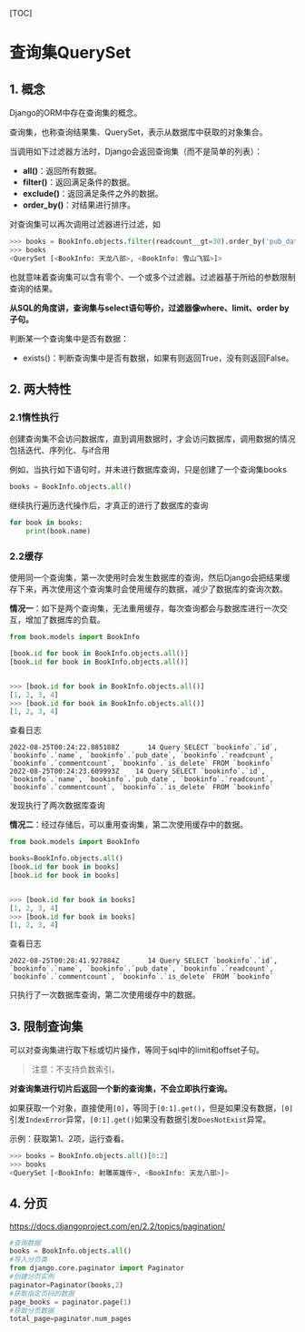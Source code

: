 [TOC]

# 查询集QuerySet

## 1. 概念
Django的ORM中存在查询集的概念。

查询集，也称查询结果集、QuerySet，表示从数据库中获取的对象集合。

当调用如下过滤器方法时，Django会返回查询集（而不是简单的列表）：
- **all()**：返回所有数据。
- **filter()**：返回满足条件的数据。
- **exclude()**：返回满足条件之外的数据。
- **order_by()**：对结果进行排序。

对查询集可以再次调用过滤器进行过滤，如
```python
>>> books = BookInfo.objects.filter(readcount__gt=30).order_by('pub_date')
>>> books
<QuerySet [<BookInfo: 天龙八部>, <BookInfo: 雪山飞狐>]>
```

也就意味着查询集可以含有零个、一个或多个过滤器。过滤器基于所给的参数限制查询的结果。

**从SQL的角度讲，查询集与select语句等价，过滤器像where、limit、order by子句。**


判断某一个查询集中是否有数据：
- exists()：判断查询集中是否有数据，如果有则返回True，没有则返回False。

## 2. 两大特性
### 2.1惰性执行
创建查询集不会访问数据库，直到调用数据时，才会访问数据库，调用数据的情况包括迭代、序列化、与if合用

例如，当执行如下语句时，并未进行数据库查询，只是创建了一个查询集books
```python
books = BookInfo.objects.all()
```
继续执行遍历迭代操作后，才真正的进行了数据库的查询
```python
for book in books:
    print(book.name)
```

### 2.2缓存
使用同一个查询集，第一次使用时会发生数据库的查询，然后Django会把结果缓存下来，再次使用这个查询集时会使用缓存的数据，减少了数据库的查询次数。

**情况一**：如下是两个查询集，无法重用缓存，每次查询都会与数据库进行一次交互，增加了数据库的负载。
```python
from book.models import BookInfo

[book.id for book in BookInfo.objects.all()]
[book.id for book in BookInfo.objects.all()]


>>> [book.id for book in BookInfo.objects.all()]
[1, 2, 3, 4]
>>> [book.id for book in BookInfo.objects.all()]
[1, 2, 3, 4]
 ```

查看日志
 ```log
 2022-08-25T00:24:22.885188Z	   14 Query	SELECT `bookinfo`.`id`, `bookinfo`.`name`, `bookinfo`.`pub_date`, `bookinfo`.`readcount`, `bookinfo`.`commentcount`, `bookinfo`.`is_delete` FROM `bookinfo`
2022-08-25T00:24:23.609993Z	   14 Query	SELECT `bookinfo`.`id`, `bookinfo`.`name`, `bookinfo`.`pub_date`, `bookinfo`.`readcount`, `bookinfo`.`commentcount`, `bookinfo`.`is_delete` FROM `bookinfo`
```
发现执行了两次数据库查询


**情况二**：经过存储后，可以重用查询集，第二次使用缓存中的数据。
```python
from book.models import BookInfo

books=BookInfo.objects.all()
[book.id for book in books]
[book.id for book in books]


>>> [book.id for book in books]
[1, 2, 3, 4]
>>> [book.id for book in books]
[1, 2, 3, 4]
 ```
查看日志
 ```log
 2022-08-25T00:28:41.927884Z	   14 Query	SELECT `bookinfo`.`id`, `bookinfo`.`name`, `bookinfo`.`pub_date`, `bookinfo`.`readcount`, `bookinfo`.`commentcount`, `bookinfo`.`is_delete` FROM `bookinfo`
```
只执行了一次数据库查询，第二次使用缓存中的数据。

## 3. 限制查询集
可以对查询集进行取下标或切片操作，等同于sql中的limit和offset子句。
> 注意：不支持负数索引。

**对查询集进行切片后返回一个新的查询集，不会立即执行查询。**

如果获取一个对象，直接使用`[0]`，等同于`[0:1].get()`，但是如果没有数据，`[0]`引发`IndexError`异常，`[0:1].get()`如果没有数据引发`DoesNotExist`异常。

示例：获取第1、2项，运行查看。

```python
>>> books = BookInfo.objects.all()[0:2]
>>> books
<QuerySet [<BookInfo: 射雕英雄传>, <BookInfo: 天龙八部>]>
```


## 4. 分页

https://docs.djangoproject.com/en/2.2/topics/pagination/

```python
#查询数据
books = BookInfo.objects.all()
#导入分页类
from django.core.paginator import Paginator
#创建分页实例
paginator=Paginator(books,2)
#获取指定页码的数据
page_books = paginator.page(1)
#获取分页数据
total_page=paginator.num_pages